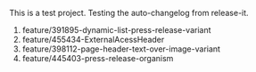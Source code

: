 This is a test project. Testing the auto-changelog from release-it.

  1. feature/391895-dynamic-list-press-release-variant
  2. feature/455434-ExternalAcessHeader
  3. feature/398112-page-header-text-over-image-variant
  4. feature/445403-press-release-organism
